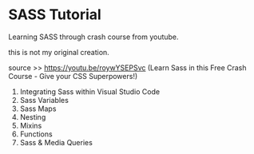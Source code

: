 # SASS Tutorial
Learning SASS through crash course from youtube.

this is not my original creation.

source >> https://youtu.be/roywYSEPSvc (Learn Sass in this Free Crash Course - Give your CSS Superpowers!)

1. Integrating Sass within Visual Studio Code
2. Sass Variables
3. Sass Maps
4. Nesting
5. Mixins
6. Functions
7. Sass & Media Queries

